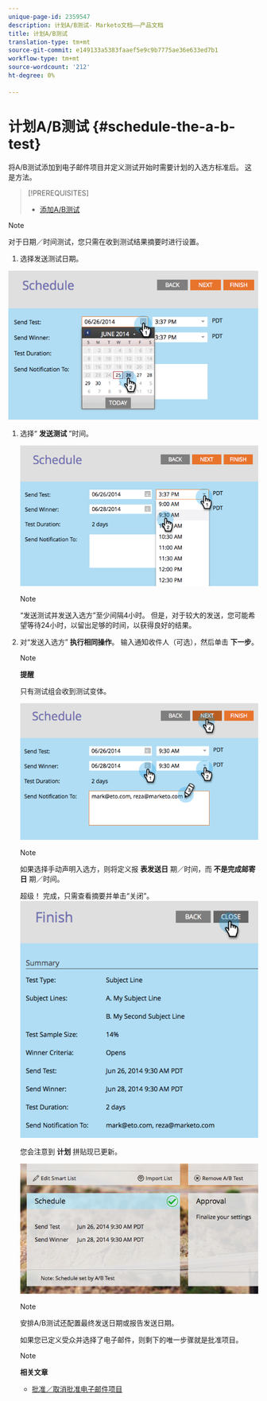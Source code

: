 ```yaml
---
unique-page-id: 2359547
description: 计划A/B测试- Marketo文档——产品文档
title: 计划A/B测试
translation-type: tm+mt
source-git-commit: e149133a5383faaef5e9c9b7775ae36e633ed7b1
workflow-type: tm+mt
source-wordcount: '212'
ht-degree: 0%

---
```



# 计划A/B测试 {#schedule-the-a-b-test}

将A/B测试添加到电子邮件项目并定义测试开始时需要计划的入选方标准后。 这是方法。

>[!PREREQUISITES]
>
>* [添加A/B测试](add-an-a-b-test.md)

>



>[!NOTE]
>
>对于日期／时间测试，您只需在收到测试结果摘要时进行设置。

1. 选择发送测试日期。

![](assets/image2014-9-12-15-3a59-3a54.png)

1. 选择“ **发送测试** ”时间。

   ![](assets/image2014-9-12-16-3a0-3a2.png)

   >[!NOTE]
   >
   >“发送测试并发送入选方”至少间隔4小时。 但是，对于较大的发送，您可能希望等待24小时，以留出足够的时间，以获得良好的结果。

1. 对“发送入选方” **执行相同操作**。 输入通知收件人（可选），然后单击 **下一步**。

   >[!NOTE]
   >
   >**提醒**
   >
   >
   >只有测试组会收到测试变体。

   ![](assets/image2014-9-12-16-3a0-3a12.png)

   >[!NOTE]
   >
   >如果选择手动声明入选方，则将定义报 **表发送日** 期／时间，而 **不是完成邮寄日** 期／时间。

   超级！ 完成，只需查看摘要并单击“关闭”。
   ![](assets/image2014-9-12-16-3a1-3a23.png)

   您会注意到 **计划** 拼贴现已更新。

   ![](assets/image2014-9-12-16-3a1-3a33.png)

   >[!NOTE]
   >
   >安排A/B测试还配置最终发送日期或报告发送日期。

   如果您已定义受众并选择了电子邮件，则剩下的唯一步骤就是批准项目。

   >[!NOTE]
   >
   >**相关文章**
   >
   >    
   >    
   >    * [批准／取消批准电子邮件项目](../../../../../product-docs/email-marketing/email-programs/email-program-actions/approve-unapprove-an-email-program.md)


